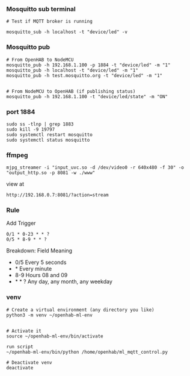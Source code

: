 ### Mosquitto sub terminal

````
# Test if MQTT broker is running

mosquitto_sub -h localhost -t "device/led" -v
````


### Mosquitto pub
````
# From OpenHAB to NodeMCU
mosquitto_pub -h 192.168.1.100 -p 1884 -t "device/led" -m "1"
mosquitto_pub -h localhost -t "device/led" -m "1"
mosquitto_pub -h test.mosquitto.org -t "device/led" -m "1"


# From NodeMCU to OpenHAB (if publishing status)
mosquitto_pub -h 192.168.1.100 -t "device/led/state" -m "ON"

````

### port 1884
````
sudo ss -tlnp | grep 1883
sudo kill -9 19797
sudo systemctl restart mosquitto
sudo systemctl status mosquitto
````

### ffmpeg

````
mjpg_streamer -i "input_uvc.so -d /dev/video0 -r 640x480 -f 30" -o "output_http.so -p 8081 -w ./www"
````

view at
````
http://192.168.0.7:8081/?action=stream
````

### Rule 
Add Trigger
````
0/1 * 0-23 * * ?
0/5 * 8-9 * * ?
````
Breakdown:
Field	Meaning

* 0/5	Every 5 seconds
* \*	Every minute
* 8-9	Hours 08 and 09
* \* \* ?	Any day, any month, any weekday

### venv
````
# Create a virtual environment (any directory you like)
python3 -m venv ~/openhab-ml-env


# Activate it
source ~/openhab-ml-env/bin/activate

run script
~/openhab-ml-env/bin/python /home/openhab/ml_mqtt_control.py

# Deactivate venv
deactivate
````
